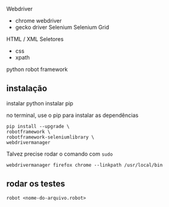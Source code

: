 Webdriver
  - chrome webdriver
  - gecko driver
Selenium
Selenium Grid

HTML / XML
Seletores
  - css
  - xpath

python
  robot framework

## instalação

instalar python
instalar pip

no terminal, use o pip para instalar as dependências
```
pip install --upgrade \
robotframework \
robotframework-seleniumlibrary \
webdrivermanager
```

Talvez precise rodar o comando com `sudo`

```
webdrivermanager firefox chrome --linkpath /usr/local/bin
```

## rodar os testes

```
robot <nome-do-arquivo.robot>
```
